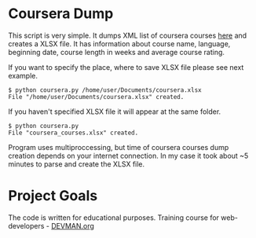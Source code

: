 # Coursera Dump

This script is very simple. It dumps XML list of coursera courses [here](https://www.coursera.org/sitemap~www~courses.xml) and creates a XLSX file.
It has information about course name, language, beginning date, course length in weeks and average course rating.

If you want to specify the place, where to save XLSX file please see next example.

```#!bash
$ python coursera.py /home/user/Documents/coursera.xlsx
File "/home/user/Documents/coursera.xlsx" created.

```

If you haven't specified XLSX file it will appear at the same folder.


```#!bash
$ python coursera.py
File "coursera_courses.xlsx" created.

```

Program uses multiproccessing, but time of coursera courses dump creation depends on your internet connection.
In my case it took about ~5 minutes to parse and create the XLSX file.


# Project Goals

The code is written for educational purposes. Training course for web-developers - [DEVMAN.org](https://devman.org)
